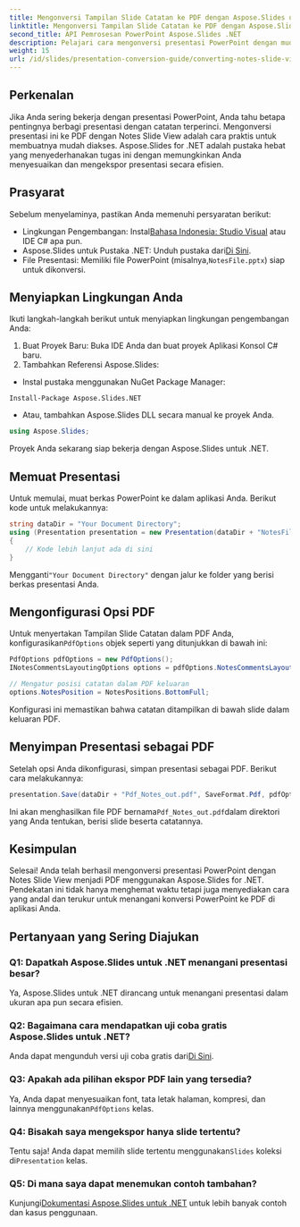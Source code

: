 ```yaml
---
title: Mengonversi Tampilan Slide Catatan ke PDF dengan Aspose.Slides untuk .NET
linktitle: Mengonversi Tampilan Slide Catatan ke PDF dengan Aspose.Slides untuk .NET
second_title: API Pemrosesan PowerPoint Aspose.Slides .NET
description: Pelajari cara mengonversi presentasi PowerPoint dengan mudah menggunakan Notes Slide View ke format PDF menggunakan Aspose.Slides for .NET. Panduan ini berisi petunjuk terperinci.
weight: 15
url: /id/slides/presentation-conversion-guide/converting-notes-slide-view-to-pdf/
---
```

## Perkenalan

Jika Anda sering bekerja dengan presentasi PowerPoint, Anda tahu betapa pentingnya berbagi presentasi dengan catatan terperinci. Mengonversi presentasi ini ke PDF dengan Notes Slide View adalah cara praktis untuk membuatnya mudah diakses. Aspose.Slides for .NET adalah pustaka hebat yang menyederhanakan tugas ini dengan memungkinkan Anda menyesuaikan dan mengekspor presentasi secara efisien.

## Prasyarat

Sebelum menyelaminya, pastikan Anda memenuhi persyaratan berikut:

-  Lingkungan Pengembangan: Instal[Bahasa Indonesia: Studio Visual](https://visualstudio.microsoft.com/) atau IDE C# apa pun.
-  Aspose.Slides untuk Pustaka .NET: Unduh pustaka dari[Di Sini](https://releases.aspose.com/slides/net/).
-  File Presentasi: Memiliki file PowerPoint (misalnya,`NotesFile.pptx`) siap untuk dikonversi.

## Menyiapkan Lingkungan Anda

Ikuti langkah-langkah berikut untuk menyiapkan lingkungan pengembangan Anda:

1. Buat Proyek Baru: Buka IDE Anda dan buat proyek Aplikasi Konsol C# baru.
2. Tambahkan Referensi Aspose.Slides: 
- Instal pustaka menggunakan NuGet Package Manager:
 ```
 Install-Package Aspose.Slides.NET
 ```
- Atau, tambahkan Aspose.Slides DLL secara manual ke proyek Anda.

```csharp
using Aspose.Slides;
```
Proyek Anda sekarang siap bekerja dengan Aspose.Slides untuk .NET.

## Memuat Presentasi

Untuk memulai, muat berkas PowerPoint ke dalam aplikasi Anda. Berikut kode untuk melakukannya:

```csharp
string dataDir = "Your Document Directory";
using (Presentation presentation = new Presentation(dataDir + "NotesFile.pptx"))
{
	// Kode lebih lanjut ada di sini
}

```

 Mengganti`"Your Document Directory"` dengan jalur ke folder yang berisi berkas presentasi Anda.

## Mengonfigurasi Opsi PDF

 Untuk menyertakan Tampilan Slide Catatan dalam PDF Anda, konfigurasikan`PdfOptions` objek seperti yang ditunjukkan di bawah ini:

```csharp
PdfOptions pdfOptions = new PdfOptions();
INotesCommentsLayoutingOptions options = pdfOptions.NotesCommentsLayouting;

// Mengatur posisi catatan dalam PDF keluaran
options.NotesPosition = NotesPositions.BottomFull;
```

Konfigurasi ini memastikan bahwa catatan ditampilkan di bawah slide dalam keluaran PDF.

## Menyimpan Presentasi sebagai PDF

Setelah opsi Anda dikonfigurasi, simpan presentasi sebagai PDF. Berikut cara melakukannya:

```csharp
presentation.Save(dataDir + "Pdf_Notes_out.pdf", SaveFormat.Pdf, pdfOptions);
```

 Ini akan menghasilkan file PDF bernama`Pdf_Notes_out.pdf`dalam direktori yang Anda tentukan, berisi slide beserta catatannya.

## Kesimpulan

Selesai! Anda telah berhasil mengonversi presentasi PowerPoint dengan Notes Slide View menjadi PDF menggunakan Aspose.Slides for .NET. Pendekatan ini tidak hanya menghemat waktu tetapi juga menyediakan cara yang andal dan terukur untuk menangani konversi PowerPoint ke PDF di aplikasi Anda.

## Pertanyaan yang Sering Diajukan

### Q1: Dapatkah Aspose.Slides untuk .NET menangani presentasi besar?
Ya, Aspose.Slides untuk .NET dirancang untuk menangani presentasi dalam ukuran apa pun secara efisien.

### Q2: Bagaimana cara mendapatkan uji coba gratis Aspose.Slides untuk .NET?
 Anda dapat mengunduh versi uji coba gratis dari[Di Sini](https://releases.aspose.com/).

### Q3: Apakah ada pilihan ekspor PDF lain yang tersedia?
 Ya, Anda dapat menyesuaikan font, tata letak halaman, kompresi, dan lainnya menggunakan`PdfOptions` kelas.

### Q4: Bisakah saya mengekspor hanya slide tertentu?
 Tentu saja! Anda dapat memilih slide tertentu menggunakan`Slides` koleksi di`Presentation` kelas.

### Q5: Di mana saya dapat menemukan contoh tambahan?
 Kunjungi[Dokumentasi Aspose.Slides untuk .NET](https://reference.aspose.com/slides/net/) untuk lebih banyak contoh dan kasus penggunaan.